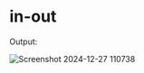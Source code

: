 # in-out
Output:

![Screenshot 2024-12-27 110738](https://github.com/user-attachments/assets/9557b5d7-5980-4924-afc5-27ff32c8bbb4)
